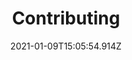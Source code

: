 ---
title: Contributing
date: 2021-01-09T15:05:54.914Z
weight: 40
description: Contributing to mimium
BookCollapseSection: true
draft: false
---